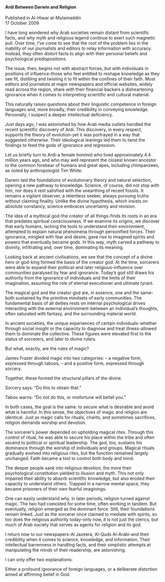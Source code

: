 <h4>Ardi Between Darwin and Religion</h4>


Published in Al-Hiwar al-Mutamaddin
<br>
17 October 2009


I have long wondered why Arab societies remain distant from scientific facts, and why myth and religious legend continue to exert such magnetic pull. Over time, I’ve come to see that the root of the problem lies in the inability of our journalists and editors to relay information with accuracy. Instead, they often distort facts to align with their personal beliefs and psychological predispositions.

The issue, then, begins not with abstract forces, but with individuals in positions of influence-those who feel entitled to reshape knowledge as they see fit, distilling and twisting it to fit within the confines of their faith. Most editors and journalists at major newspapers and official websites, widely read across the region, share with their financial backers a disheartening ignorance when it comes to interpreting scientific and cultural material.

This naturally raises questions about their linguistic competence in foreign languages and, more broadly, their credibility in conveying knowledge. Personally, I suspect a deeper intellectual deficiency.

Just days ago, I was astonished by how Arab media outlets handled the recent scientific discovery of Ardi. This discovery, in every respect, supports the theory of evolution-yet it was portrayed in a way that suggested otherwise. Their ideological leanings led them to twist the findings to feed the gods of ignorance and regression.

Let us briefly turn to Ardi-a female hominid who lived approximately 4.4 million years ago, and who may well represent the closest known ancestor to the common forebear of humans and great apes, including chimpanzees, as noted by anthropologist Tim White.

Darwin laid the foundations of evolutionary theory and natural selection, opening a new pathway to knowledge. Science, of course, did not stop with him, nor does it rest satisfied with the unearthing of recent fossils. It remains a vigilant observer, a relentless seeker, always pursuing truths without claiming finality. Unlike the divine hypothesis, which insists on absolute constancy, science embraces uncertainty and revision.

The idea of a mythical god-the creator of all things-finds its roots in an era that predates spiritual consciousness. If we examine its origins, we discover that early humans, lacking the tools to understand their environment, attempted to explain natural phenomena through personified forces. Their ignorance, mingled with fear and desire, gave rise to imagined spirits and powers that eventually became gods. In this way, myth carved a pathway to divinity, infiltrating and, over time, dominating its meaning.

Looking back at ancient civilisations, we see that the concept of a divine hero or god-king formed the basis of the creator god. At the time, sorcerers were able to expand their political-and later religious-influence over communities paralysed by fear and ignorance. Today’s god still draws his authority from the ignorance of individuals and the limits of their imagination, assuming the role of eternal executioner and ultimate tyrant.

The magical god and the creator god are, in essence, one and the same-both sustained by the primitive mindsets of early communities. The fundamental basis of all deities rests on internal psychological drives interacting with the external environment-between an individual’s thoughts, often saturated with fantasy, and the surrounding material world.

In ancient societies, the unique experiences of certain individuals-whether through social insight or the capacity to diagnose and treat illness-allowed them to dominate the collective. These figures were elevated first to the status of sorcerers, and later to divine rulers.

But what, exactly, are the rules of magic?

James Frazer divided magic into two categories:
– a negative form, expressed through taboos,
– and a positive form, expressed through sorcery.

Together, these formed the structural pillars of the divine.

Sorcery says: “Do this to obtain that.”

Taboo warns: “Do not do this, or misfortune will befall you.”

In both cases, the goal is the same: to secure what is desirable and avoid what is harmful. In this sense, the objectives of magic and religion are identical. Just as magic calls for rituals, chants, and sometimes sacrifices, religion demands worship and devotion.

The sorcerer’s power depended on upholding magical rites. Through this control of ritual, he was able to secure his place within the tribe and often ascend to political or spiritual leadership. The god, too, sustains his dominance through the worship of individuals and groups. Magical rituals gradually evolved into religious rites, but the function remained largely unchanged. Faith became a tool to control both body and mind. 

The deeper people sank into religious devotion, the more their psychological constitution yielded to illusion and myth. This not only impaired their ability to absorb scientific knowledge, but also eroded their capacity to understand others. Trapped in a narrow mental space, they became prisoners of their own fearful imaginings.

One can easily understand why, in later periods, religion turned against magic. The two had coexisted for some time, often working in tandem. But eventually, religion emerged as the dominant force. Still, their foundations remain linked. Just as the sorcerer once claimed to mediate with spirits, so too does the religious authority today-only now, it is not just the clerics, but much of Arab society that serves as agents for religion and its god.

I return now to our newspapers-Al Jazeera, Al-Quds Al-Arabi-and their credibility when it comes to science, knowledge, and information. Their intellectual barrenness in handling facts, and their simplistic attempts at manipulating the minds of their readership, are astonishing.

I can only offer two explanations:

Either a profound ignorance of foreign languages, or a deliberate distortion aimed at affirming belief in God.
